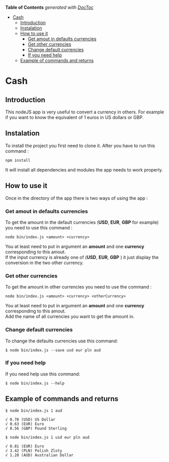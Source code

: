 <!-- START doctoc generated TOC please keep comment here to allow auto update -->
<!-- DON'T EDIT THIS SECTION, INSTEAD RE-RUN doctoc TO UPDATE -->
**Table of Contents**  *generated with [DocToc](https://github.com/thlorenz/doctoc)*

- [Cash](#cash)
  - [Introduction](#introduction)
  - [Instalation](#instalation)
  - [How to use it](#how-to-use-it)
    - [Get amout in defaults currencies](#get-amout-in-defaults-currencies)
    - [Get other currencies](#get-other-currencies)
    - [Change default currencies](#change-default-currencies)
    - [If you need help](#if-you-need-help)
  - [Example of commands and returns](#example-of-commands-and-returns)

<!-- END doctoc generated TOC please keep comment here to allow auto update -->

# Cash

## Introduction

This nodeJS app is very useful to convert a currency in others. For example if you want to know the equivalent of 1 euros in US dollars or GBP.

## Instalation

To install the project you first need to clone it. After you have to run this command :
```
npm install
```

It will install all dependencies and modules the app needs to work properly.

## How to use it

Once in the directory of the app there is two ways of using the app :

### Get amout in defaults currencies

To get the amount in the default currencies (**USD**, **EUR**, **GBP** for example) you need to use this command :
```
node bin/index.js <amount> <currency>
```
You at least need to put in argument an **amount** and one **currency** corresponding to this amout.</br>
If the input currency is already one of (**USD**, **EUR**, **GBP** ) it just display the conversion in the two other currency.

### Get other currencies
To get the amount in other currencies you need to use the command :
```
node bin/index.js <amount> <currency> <otherCurrency>
```
You at least need to put in argument an **amount** and one **currency** corresponding to this amout.</br>
Add the name of all currencies you want to get the amount in.

### Change default currencies

To change the defaults currencies use this command:

```
$ node bin/index.js --save usd eur pln aud
```

### If you need help

If you need help use this command:

```
$ node bin/index.js --help
```

## Example of commands and returns
```
$ node bin/index.js 1 aud

√ 0.78 (USD) US Dollar
√ 0.63 (EUR) Euro
√ 0.56 (GBP) Pound Sterling

```

```
$ node bin/index.js 1 usd eur pln aud

√ 0.81 (EUR) Euro
√ 3.42 (PLN) Polish Zloty
√ 1.28 (AUD) Australian Dollar

```
